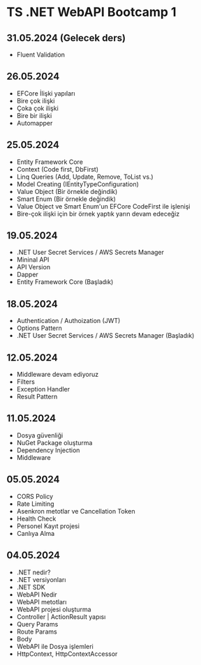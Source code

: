 # TS .NET WebAPI Bootcamp 1

## 31.05.2024 (Gelecek ders)
- Fluent Validation

## 26.05.2024
- EFCore İlişki yapıları
- Bire çok ilişki
- Çoka çok ilişki
- Bire bir ilişki
- Automapper

## 25.05.2024
- Entity Framework Core
- Context (Code first, DbFirst)
- Linq Queries (Add, Update, Remove, ToList vs.)
- Model Creating (IEntityTypeConfiguration)
- Value Object (Bir örnekle değindik)
- Smart Enum (Bir örnekle değindik)
- Value Object ve Smart Enum'un EFCore CodeFirst ile işlenişi
- Bire-çok ilişki için bir örnek yaptık yarın devam edeceğiz

## 19.05.2024
- .NET User Secret Services / AWS Secrets Manager
- Mininal API
- API Version
- Dapper
- Entity Framework Core (Başladık)

## 18.05.2024 
- Authentication / Authoization (JWT)
- Options Pattern
- .NET User Secret Services / AWS Secrets Manager (Başladık)

## 12.05.2024
- Middleware devam ediyoruz
- Filters
- Exception Handler
- Result Pattern

## 11.05.2024
- Dosya güvenliği
- NuGet Package oluşturma
- Dependency Injection
- Middleware

## 05.05.2024
- CORS Policy
- Rate Limiting
- Asenkron metotlar ve Cancellation Token
- Health Check
- Personel Kayıt projesi
- Canlıya Alma

## 04.05.2024
- .NET nedir?
- .NET versiyonları
- .NET SDK
- WebAPI Nedir
- WebAPI metotları
- WebAPI projesi oluşturma
- Controller | ActionResult yapısı
- Query Params
- Route Params
- Body
- WebAPI ile Dosya işlemleri
- HttpContext, HttpContextAccessor

